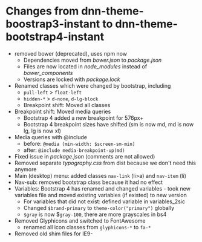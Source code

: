 # Changes from dnn-theme-boostrap3-instant to dnn-theme-bootstrap4-instant

* removed bower (deprecated), uses npm now
    * Dependencies moved from *bower.json* to *package.json*
    * Files are now located in *node_modules* instead of *bower_components*
    * Versions are locked with *package.lock*
* Renamed classes which were changed by bootstrap, including
    * `pull-left` > `float-left`
    * `hidden-*` > `d-none`, `d-lg-block`
    * Breakpoint shift: Moved all classes
* Breakpoint shift: Moved media queries
    * Bootstrap 4 added a new breakpoint for 576px+
    * Bootstrap 4 breakpoint sizes have shifted (sm is now md, md is now lg, lg is now xl)
* Media queries with @include
    * before: `@media (min-width: $screen-sm-min)`
    * after: `@include media-breakpoint-up(md)`
* Fixed issue in *package.json* (comments are not allowed)
* Removed separate *typography.css* from dist because we don't need this anymore
* Main (desktop) menu: added classes `nav-link` (li>a) and `nav-item` (li)
* Nav-sub: removed bootstrap class because it had no effect
* Variables: Bootstrap 4 has renamed and changed variables - took new variables file and moved existing variables (if existed) to new version
    * For variables that did not exist: defined variable in variables_2sic
    * Changed `$brand-primary` to `theme-color("primary")` globally
    * `$gray` is now $`gray-100`, there are more grayscales in bs4
* Removed Glyphicons and switched to FontAwesome
    * renamed all icon classes from `glyphicons-*` to `fa-*`
* Removed old shim files for IE9-
